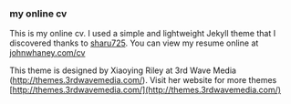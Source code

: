 ### **my online cv**

This is my online cv. I used a simple and lightweight Jekyll theme that I discovered thanks to [sharu725](https://github.com/sharu725/online-cv). You can view my resume online at [johnwhaney.com/cv](http://johnwhaney.com/cv)

This theme is designed by Xiaoying Riley at 3rd Wave Media (http://themes.3rdwavemedia.com/). Visit her website for more themes [http://themes.3rdwavemedia.com/](http://themes.3rdwavemedia.com/)
